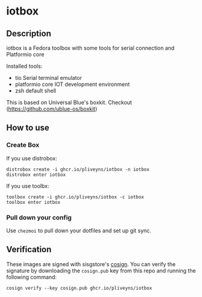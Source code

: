 # iotbox

## Description

iotbox is a Fedora toolbox with some tools for serial connection and Platformio core

Installed tools:
  - tio              Serial terminal emulator
  - platformio core  IOT development environment
  - zsh              default shell

This is based on Universal Blue's boxkit.
Checkout (https://github.com/ublue-os/boxkit)

## How to use

### Create Box

If you use distrobox:

    distrobox create -i ghcr.io/pliveyns/iotbox -n iotbox
    distrobox enter iotbox
    
If you use toolbx:

    toolbox create -i ghcr.io/pliveyns/iotbox -c iotbox
    toolbox enter iotbox

### Pull down your config

Use `chezmoi` to pull down your dotfiles and set up git sync.


## Verification

These images are signed with sisgstore's [cosign](https://docs.sigstore.dev/cosign/overview/). You can verify the signature by downloading the `cosign.pub` key from this repo and running the following command:

    cosign verify --key cosign.pub ghcr.io/pliveyns/iotbox
    
